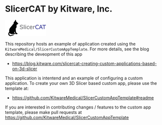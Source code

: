 SlicerCAT by Kitware, Inc.
================================

![SlicerCAT by Kitware, Inc.](Applications/SlicerCATApp/Resources/Images/LogoFull.png?raw=true)



This repository hosts an example of application created using the `KitwareMedical/SlicerCustomAppTemplate`. For more details, see the blog describing the deveopment of this app
* https://blog.kitware.com/slicercat-creating-custom-applications-based-on-3d-slicer

This application is intentend and an example of configuring a custom application. To create your own 3D Slicer based custom app, please use the template at:

* https://github.com/KitwareMedical/SlicerCustomAppTemplate#readme

If you are interested in contributing changes / features to the custom app template, please make pull requests at https://github.com/KitwareMedical/SlicerCustomAppTemplate


